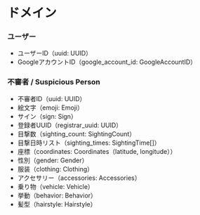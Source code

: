 # ドメイン

### ユーザー
- ユーザーID（uuid: UUID）
- GoogleアカウントID（google_account_id: GoogleAccountID）

### 不審者 / Suspicious Person
- 不審者ID（uuid: UUID）
- 絵文字（emoji: Emoji）
- サイン（sign: Sign）
- 登録者UUID（registrar_uuid: UUID）
- 目撃数（sighting_count: SightingCount）
- 目撃日時リスト（sighting_times: SightingTime[]）
- 座標（coordinates: Coordinates（latitude, longitude））
- 性別（gender: Gender）
- 服装（clothing: Clothing）
- アクセサリー（accessories: Accessories）
- 乗り物（vehicle: Vehicle）
- 挙動（behavior: Behavior）
- 髪型（hairstyle: Hairstyle）
